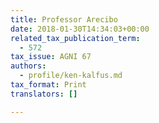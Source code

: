 ```yaml
---
title: Professor Arecibo
date: 2018-01-30T14:34:03+00:00
related_tax_publication_term:
  - 572
tax_issue: AGNI 67
authors:
  - profile/ken-kalfus.md
tax_format: Print
translators: []

---
```

